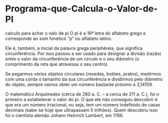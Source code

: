 # Programa-que-Calcula-o-Valor-de-PI
calculo para achar o valo de pi
O pi é a 16ª letra do alfabeto grego e corresponde ao som fonético “p” no alfabeto latino.

Ele é, também, a inicial da palavra grega periphéreia, que significa circunferência. Por isso passou a ser usado para designar a divisão (razão) entre o valor da circunferência de um círculo e o seu diâmetro (o comprimento da reta que atravessa o seu centro).

Se pegarmos vários objetos circulares (moedas, botões, pratos), medirmos com uma corda o tamanho da sua circunferência e dividirmos pelo diâmetro do objeto, sempre vamos obter um número bastante próximo a 3,14159.

O matemático Arquimedes (cerca de 280 a. C. – a cerca de 211 a. C.), foi o primeiro a estabelecer o valor do pi. O que ele não conseguiu descobrir é que era um número irracional, ou seja, tem um número indefinido de casas decimais (sabe-se hoje que ultrapassam 5 trilhões). Quem descobriu isso foi o cientista alemão Johann Heinrich Lambert, em 1766.
